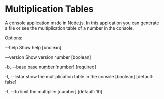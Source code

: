# Multiplication Tables

A console application made in Node.js. In this application you can generate a file or see the multiplication table of a number in the console.

Options:

--help Show help [boolean]

--version Show version number [boolean]

-b, --base base number [number] [required]

-l, --listar show the multiplication table in the console [boolean] [default: false]

-t, --to limit the multiplier [number] [default: 10]
